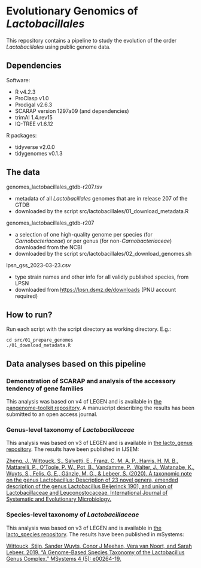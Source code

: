 # Evolutionary Genomics of *Lactobacillales*

This repository contains a pipeline to study the evolution of the order *Lactobacillales* using public genome data.

## Dependencies

Software: 

* R v4.2.3
* ProClasp v1.0
* Prodigal v2.6.3
* SCARAP version 1297a09 (and dependencies)
* trimAl 1.4.rev15
* IQ-TREE v1.6.12

R packages:

* tidyverse v2.0.0
* tidygenomes v0.1.3

## The data

genomes_lactobacillales_gtdb-r207.tsv

* metadata of all *Lactobacillales* genomes that are in release 207 of the GTDB
* downloaded by the script src/lactobacillales/01_download_metadata.R

genomes_lactobacillales_gtdb-r207

* a selection of one high-quality genome per species (for *Carnobacteriaceae*) or per genus (for non-*Carnobacteriaceae*) downloaded from the NCBI
* downloaded by the script src/lactobacillales/02_download_genomes.sh

lpsn_gss_2023-03-23.csv

* type strain names and other info for all validly published species, from LPSN
* downloaded from https://lpsn.dsmz.de/downloads (PNU account required)

## How to run? 

Run each script with the script directory as working directory. E.g.:

    cd src/01_prepare_genomes
    ./01_download_metadata.R

## Data analyses based on this pipeline

### Demonstration of SCARAP and analysis of the accessory tendency of gene families

This analysis was based on v4 of LEGEN and is available in [the pangenome-toolkit repository](https://github.com/SWittouck/pangenome-toolkit). A manuscript describing the results has been submitted to an open access journal. 

### Genus-level taxonomy of *Lactobacillaceae*

This analysis was based on v3 of LEGEN and is available in [the lacto_genus repository](https://github.com/SWittouck/lacto_genera). The results have been published in IJSEM:

[Zheng, J., Wittouck, S., Salvetti, E., Franz, C. M. A. P., Harris, H. M. B., Mattarelli, P., O’Toole, P. W., Pot, B., Vandamme, P., Walter, J., Watanabe, K., Wuyts, S., Felis, G. E., Gänzle, M. G., & Lebeer, S. (2020). A taxonomic note on the genus Lactobacillus: Description of 23 novel genera, emended description of the genus Lactobacillus Beijerinck 1901, and union of Lactobacillaceae and Leuconostocaceae. International Journal of Systematic and Evolutionary Microbiology.](https://doi.org/10.1099/ijsem.0.004107)

### Species-level taxonomy of *Lactobacillaceae*

This analysis was based on v3 of LEGEN and is available in [the lacto_species repository](https://github.com/SWittouck/lacto_species). The results have been published in mSystems:

[Wittouck, Stijn, Sander Wuyts, Conor J Meehan, Vera van Noort, and Sarah Lebeer. 2019. “A Genome-Based Species Taxonomy of the Lactobacillus Genus Complex.” MSystems 4 (5): e00264-19.](https://doi.org/10.1128/mSystems.00264-19)

